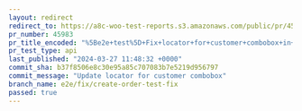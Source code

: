 ```yaml
---
layout: redirect
redirect_to: https://a8c-woo-test-reports.s3.amazonaws.com/public/pr/45983/api/index.html
pr_number: 45983
pr_title_encoded: "%5Be2e+test%5D+Fix+locator+for+customer+combobox+in+create+order+test"
pr_test_type: api
last_published: "2024-03-27 11:48:32 +0000"
commit_sha: b37f8506e8c30e95a85c707083b7e5219d956797
commit_message: "Update locator for customer combobox"
branch_name: e2e/fix/create-order-test-fix
passed: true
---
```

